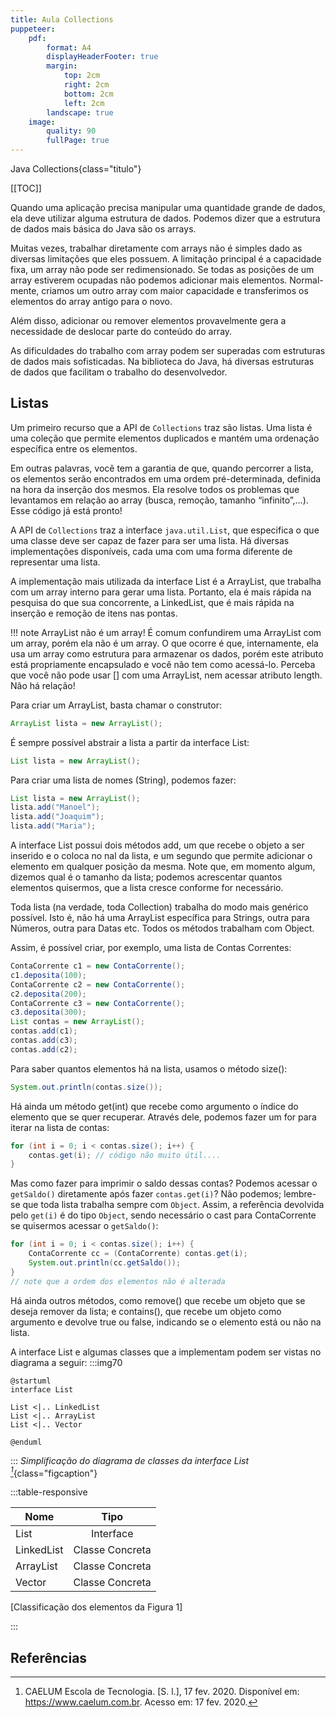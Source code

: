```yaml
---
title: Aula Collections
puppeteer:
    pdf:
        format: A4
        displayHeaderFooter: true
        margin:
            top: 2cm
            right: 2cm
            bottom: 2cm
            left: 2cm
        landscape: true
    image:
        quality: 90
        fullPage: true
---
```



Java Collections{class="titulo"}

<div style="page-break-after: always;"></div>

[[TOC]]

<div style="page-break-after: always;"></div>

Quando uma aplicação precisa manipular uma quantidade grande de dados, ela deve utilizar alguma estrutura de dados. Podemos dizer que a estrutura de dados mais básica do Java são os arrays.

Muitas vezes, trabalhar diretamente com arrays não é simples dado as diversas limitações que eles possuem. A limitação principal é a capacidade fixa, um array não pode ser redimensionado. Se todas as posições de um array estiverem ocupadas não podemos adicionar mais elementos. Normal- mente, criamos um outro array com maior capacidade e transferimos os elementos do array antigo para o novo.


Além disso, adicionar ou remover elementos provavelmente gera a necessidade de deslocar parte do conteúdo do array.

As dificuldades do trabalho com array podem ser superadas com estruturas de dados mais sofisticadas. Na biblioteca do Java, há diversas estruturas de dados que facilitam o trabalho do desenvolvedor.

<div style="page-break-after: always;"></div>

## Listas

Um primeiro recurso que a API de `Collections` traz são listas. Uma lista é uma coleção que permite elementos duplicados e mantém uma ordenação específica entre os elementos.

Em outras palavras, você tem a garantia de que, quando percorrer a lista, os elementos serão encontrados em uma ordem pré-determinada, definida na hora da inserção dos mesmos. Ela resolve todos os problemas que levantamos em relação ao array (busca, remoção, tamanho “infinito”,...). Esse código já está pronto!

A API de `Collections` traz a interface `java.util.List`, que especifica o que uma classe deve ser capaz de fazer para ser uma lista. Há diversas implementações disponíveis, cada uma com uma forma diferente de representar uma lista.

A implementação mais utilizada da interface List é a ArrayList, que trabalha com um array interno para gerar uma lista. Portanto, ela é mais rápida na pesquisa do que sua concorrente, a LinkedList, que é mais rápida na inserção e remoção de itens nas pontas.

!!! note ArrayList não é um array!
    É comum confundirem uma ArrayList com um array, porém ela não é um array. O que ocorre é que, internamente, ela usa um array como estrutura para armazenar os dados, porém este atributo está propriamente encapsulado e você não tem como acessá-lo. Perceba que você não pode usar [] com uma ArrayList, nem acessar atributo length. Não há relação!


Para criar um ArrayList, basta chamar o construtor:
```java
ArrayList lista = new ArrayList();
```
É sempre possível abstrair a lista a partir da interface List:
```java
List lista = new ArrayList();
```
Para criar uma lista de nomes (String), podemos fazer:
```java
List lista = new ArrayList();
lista.add("Manoel");
lista.add("Joaquim");
lista.add("Maria");
```
A interface List possui dois métodos add, um que recebe o objeto a ser inserido e o coloca no nal da lista, e um segundo que permite adicionar o elemento em qualquer posição da mesma. Note que, em momento algum, dizemos qual é o tamanho da lista; podemos acrescentar quantos elementos quisermos, que a lista cresce conforme for necessário.

Toda lista (na verdade, toda Collection) trabalha do modo mais genérico possível. Isto é, não há uma ArrayList específica para Strings, outra para Números, outra para Datas etc. Todos os métodos trabalham com Object.

Assim, é possível criar, por exemplo, uma lista de Contas Correntes:

```java
ContaCorrente c1 = new ContaCorrente();
c1.deposita(100);
ContaCorrente c2 = new ContaCorrente();
c2.deposita(200);
ContaCorrente c3 = new ContaCorrente();
c3.deposita(300);
List contas = new ArrayList();
contas.add(c1);
contas.add(c3);
contas.add(c2);
```

Para saber quantos elementos há na lista, usamos o método size():
```java
System.out.println(contas.size());
```
Há ainda um método get(int) que recebe como argumento o índice do elemento que se quer recuperar. Através dele, podemos fazer um for para iterar na lista de contas:

```java
for (int i = 0; i < contas.size(); i++) {
    contas.get(i); // código não muito útil....
}
```

Mas como fazer para imprimir o saldo dessas contas? Podemos acessar o `getSaldo()` diretamente após fazer `contas.get(i)`? Não podemos; lembre-se que toda lista trabalha sempre com `Object`. Assim, a referência devolvida pelo `get(i)` é do tipo `Object`, sendo necessário o cast para ContaCorrente se quisermos acessar o `getSaldo()`:

```java
for (int i = 0; i < contas.size(); i++) {
    ContaCorrente cc = (ContaCorrente) contas.get(i);
    System.out.println(cc.getSaldo());
}
// note que a ordem dos elementos não é alterada
```

Há ainda outros métodos, como remove() que recebe um objeto que se deseja remover da lista; e contains(), que recebe um objeto como argumento e devolve true ou false, indicando se o elemento está ou não na lista.

A interface List e algumas classes que a implementam podem ser vistas no diagrama a seguir:
:::img70

```plantuml
@startuml
interface List

List <|.. LinkedList
List <|.. ArrayList
List <|.. Vector

@enduml
```
:::
*Simplificação do diagrama de classes da interface List [^1]*{class="figcaption"}

<div style="page-break-after: always;"></div>

:::table-responsive

| Nome       |      Tipo       |
| ---------- | :-------------: |
| List       |    Interface    |
| LinkedList | Classe Concreta |
| ArrayList  | Classe Concreta |
| Vector     | Classe Concreta |
[Classificação dos elementos da Figura 1]

:::


<div style="page-break-after: always;"></div>

## Referências

[^1]: CAELUM Escola de Tecnologia. [S. l.], 17 fev. 2020. Disponível em: https://www.caelum.com.br. Acesso em: 17 fev. 2020.